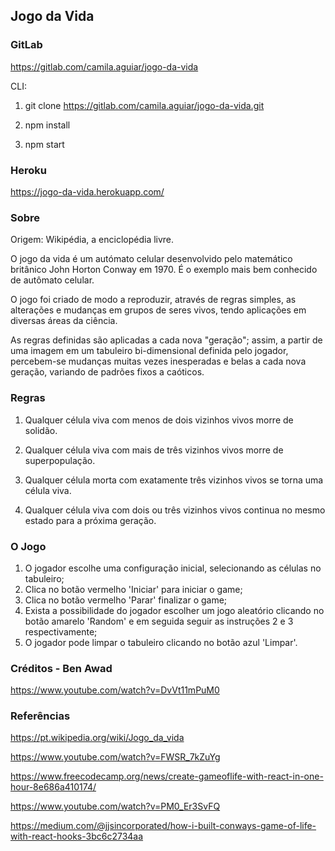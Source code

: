 ## Jogo da Vida
### GitLab

https://gitlab.com/camila.aguiar/jogo-da-vida

CLI:

1) git clone https://gitlab.com/camila.aguiar/jogo-da-vida.git

2) npm install

3) npm start

### Heroku

https://jogo-da-vida.herokuapp.com/

### Sobre 

Origem: Wikipédia, a enciclopédia livre.

O jogo da vida é um autómato celular desenvolvido pelo matemático britânico John Horton Conway em 1970. É o exemplo mais bem conhecido de autômato celular.

O jogo foi criado de modo a reproduzir, através de regras simples, as alterações e mudanças em grupos de seres vivos, tendo aplicações em diversas áreas da ciência.

As regras definidas são aplicadas a cada nova "geração"; assim, a partir de uma imagem em um tabuleiro bi-dimensional definida pelo jogador, percebem-se mudanças muitas vezes inesperadas e belas a cada nova geração, variando de padrões fixos a caóticos.

### Regras

1) Qualquer célula viva com menos de dois vizinhos vivos morre de solidão.

2) Qualquer célula viva com mais de três vizinhos vivos morre de superpopulação.

3) Qualquer célula morta com exatamente três vizinhos vivos se torna uma célula viva.

4) Qualquer célula viva com dois ou três vizinhos vivos continua no mesmo estado para a
   próxima geração.

### O Jogo

1) O jogador escolhe uma configuração inicial, selecionando as células no tabuleiro;
2) Clica no botão vermelho 'Iniciar' para iniciar o game;
3) Clica no botão vermelho 'Parar' finalizar o game;
4) Exista a possibilidade do jogador escolher um jogo aleatório clicando no botão amarelo 'Random' e em seguida seguir as instruções 2 e 3 respectivamente;
5) O jogador pode limpar o tabuleiro clicando no botão azul 'Limpar'.

### Créditos - Ben Awad

https://www.youtube.com/watch?v=DvVt11mPuM0

### Referências

https://pt.wikipedia.org/wiki/Jogo_da_vida

https://www.youtube.com/watch?v=FWSR_7kZuYg

https://www.freecodecamp.org/news/create-gameoflife-with-react-in-one-hour-8e686a410174/

https://www.youtube.com/watch?v=PM0_Er3SvFQ

https://medium.com/@jjsincorporated/how-i-built-conways-game-of-life-with-react-hooks-3bc6c2734aa

